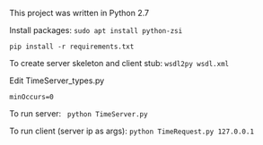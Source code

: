 This project was written in Python 2.7

Install packages: 
`
sudo apt install python-zsi
`

`
pip install -r requirements.txt
`

To create server skeleton and client stub:
`
wsdl2py wsdl.xml
`

Edit TimeServer_types.py

`
minOccurs=0
`

To run server:
` 
python TimeServer.py
`

To run client (server ip as args):
`
python TimeRequest.py 127.0.0.1
`
